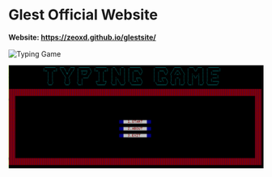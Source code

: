 # Glest Official Website

**Website: https://zeoxd.github.io/glestsite/**

<a><img align="center" src="[https://github.com/ZeoxD/typing-game/blob/main/Capture.PNG](https://github.com/ZeoxD/glestsite/blob/gh-pages/Screenshot%20from%202024-02-18%2013-42-11.png)" alt="Typing Game" height="" width="" /></a>

<a><img align="center" src="https://github.com/ZeoxD/typing-game/blob/main/Capture.PNG" alt="Typing Game" height="" width="" /></a>

